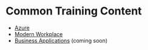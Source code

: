 # Common Training Content

- [Azure](./Azure)
- [Modern Workplace](./ModernWorkplace)
- [Business Applications](./BusinessApplications) (coming soon)

